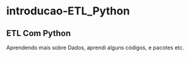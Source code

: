 # introducao-ETL_Python

## ETL Com Python

Aprendendo mais sobre Dados, aprendi alguns códigos, e pacotes etc. 
